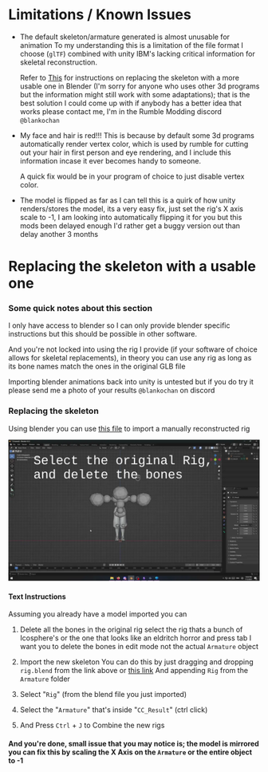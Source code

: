 # Limitations / Known Issues
* The default skeleton/armature generated is almost unusable for animation 
	To my understanding this is a limitation of the file format I choose (`glTF`) combined with unity IBM's lacking critical information for skeletal reconstruction.
	
	Refer to [This](#replacing-the-skeleton-with-a-usable-one) for instructions on replacing the skeleton with a more usable one in Blender
	(I'm sorry for anyone who uses other 3d programs but the information might still work with some adaptations);
	that is the best solution I could come up with if anybody has a better idea that works please contact me, I'm in the Rumble Modding discord `@blankochan`

* My face and hair is red!!!
	This is because by default some 3d programs automatically render vertex color, which is used by rumble for cutting out your hair in first person and eye rendering, and I include this information incase it ever becomes handy to someone.
	
	A quick fix would be in your program of choice to just disable vertex color.

* The model is flipped
	as far as I can tell this is a quirk of how unity renders/stores the model, its a very easy fix, just set the rig's X axis scale to -1, I am looking into automatically flipping it for you but this mods been delayed enough I'd rather get a buggy version out than delay another 3 months


# Replacing the skeleton with a usable one
### Some quick notes about this section
I only have access to blender so I can only provide blender specific instructions but this should be possible in other software.

And you're not locked into using the rig I provide (if your software of choice allows for skeletal replacements), in theory you can use any rig as long as its bone names match the ones in the original GLB file

Importing blender animations back into unity is untested but if you do try it please send me a photo of your results `@blankochan` on discord
### Replacing the skeleton
Using blender you can use [this file](https://github.com/blankochan/glTF-Exporter/raw/refs/heads/main/Tutorial/rig.blend) to import a manually reconstructed rig

<img alt="Video Tutorial" src="https://github.com/blankochan/glTF-Exporter/raw/refs/heads/main/Tutorial/exporter.webp">

#### Text Instructions
Assuming you already have a model imported you can
1. Delete all the bones in the original rig 
	select the rig thats a bunch of Icosphere's or the one that looks like an eldritch horror and press tab
	I want you to delete the bones in edit mode not the actual `Armature` object

2. Import the new skeleton
	You can do this by just dragging and dropping `rig.blend` from the link above or [this link](https://github.com/blankochan/glTF-Exporter/raw/refs/heads/main/Tutorial/rig.blend)
	And appending `Rig` from the `Armature` folder

3. Select "`Rig`" (from the blend file you just imported)

4. Select the "`Armature`" that's inside "`CC_Result`" (ctrl click)

5. And Press `Ctrl` + `J` to Combine the new rigs
#### And you're done, small issue that you may notice is; the model is mirrored you can fix this by scaling the X Axis on the `Armature` or the entire object to -1